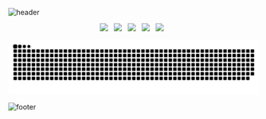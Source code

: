 ![header](https://capsule-render.vercel.app/api?type=venom&height=200&color=auto&text=어제보다%20나은%20오늘의%20나&reversal=false&descAlign=69&descAlignY=68&fontSize=35)

<p align="center">
<img src="https://img.shields.io/badge/SpringBoot-6DB33F?style=flat-square&logo=SpringBoot&logoColor=white"/></a> &nbsp
<img src="https://img.shields.io/badge/Java-007396?style=flat-square&logo=Java&logoColor=white"/></a> &nbsp
<img src="https://img.shields.io/badge/Node.js-339933?style=flat-square&logo=Node.js&logoColor=white"/></a> &nbsp
<img src="https://img.shields.io/badge/PostgreSQL-4479A1?style=flat-square&logo=PostgreSQL&logoColor=white"/></a> &nbsp
<img src="https://img.shields.io/badge/Amazon AWS-232F3E?style=flat-square&logo=Amazon%20AWS&logoColor=white"/></a> &nbsp
</p>

<picture>
  <source
    media="(prefers-color-scheme: dark)"
    srcset="https://raw.githubusercontent.com/cjs1301/cjs1301/output/github-contribution-grid-snake-dark.svg"
  />
  <source
    media="(prefers-color-scheme: light)"
    srcset="https://raw.githubusercontent.com/cjs1301/cjs1301/output/github-contribution-grid-snake.svg"
  />
  <img
    alt="github contribution grid snake animation"
    src="https://raw.githubusercontent.com/cjs1301/cjs1301/output/github-contribution-grid-snake.svg"
  />
</picture>

![footer](https://capsule-render.vercel.app/api?type=waving&height=200&color=auto&reversal=false&descAlign=69&descAlignY=68&fontSize=35&section=footer)
